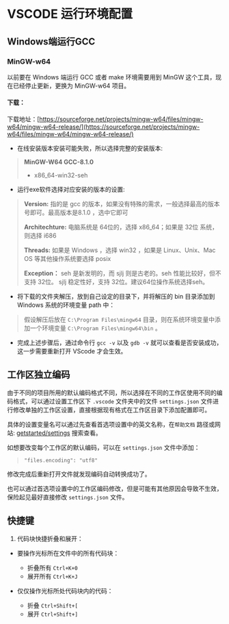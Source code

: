 # VSCODE 运行环境配置 #
## Windows端运行GCC ##
### MinGW-w64 ###
以前要在 Windows 端运行 GCC 或者 make 环境需要用到 MinGW 这个工具，现在已经停止更新，更换为 MinGW-w64 项目。

#### 下载： ####
下载地址：[https://sourceforge.net/projects/mingw-w64/files/mingw-w64/mingw-w64-release/](https://sourceforge.net/projects/mingw-w64/files/mingw-w64/mingw-w64-release/)


- 在线安装版本安装可能失败，所以选择完整的安装版本:

> **MinGW-W64 GCC-8.1.0**
> 
> 
> - x86_64-win32-seh

- 运行exe软件选择对应安装的版本的设置:

> **Version:** 指的是 gcc 的版本，如果没有特殊的需求，一般选择最高的版本号即可。最高版本是8.1.0 ，选中它即可
> 
> **Architechture:** 电脑系统是 64位的，选择 x86_64；如果是 32位 系统，则选择 i686
> 
> **Threads:** 如果是 Windows ，选择 win32 ，如果是 Linux、Unix、Mac OS 等其他操作系统要选择 posix
> 
> **Exception：** seh 是新发明的，而 sjlj 则是古老的。seh 性能比较好，但不支持 32位。 sjlj 稳定性好，支持 32位。建议64位操作系统选择seh。

- 将下载的文件夹解压，放到自己设定的目录下，并将解压的 bin 目录添加到 Windows 系统的环境变量 path 中：

> 假设解压后放在 ` C:\Program Files\mingw64 ` 目录，则在系统环境变量中添加一个环境变量 ` C:\Program Files\mingw64\bin ` 。

- 完成上述步骤后，通过命令行 `gcc -v` 以及 `gdb -v` 就可以查看是否安装成功，这一步需要重新打开 VScode 才会生效。



## 工作区独立编码 ##
由于不同的项目所用的默认编码格式不同，所以选择在不同的工作区使用不同的编码格式，可以通过设置工作区下 `.vscode` 文件夹中的文件 `settings.json` 文件进行修改单独的工作区设置，直接根据现有格式在工作区目录下添加配置即可。

具体的设置变量名可以通过先查看首选项设置中的英文名称，在`帮助文档` 路径或网站: [getstarted/settings](https://code.visualstudio.com/docs/getstarted/settings) 搜索查看。

如想要改变每个工作区的默认编码，可以在 `settings.json` 文件中添加：

>`"files.encoding": "utf8"`

修改完成后重新打开文件就发现编码自动转换成功了。

也可以通过首选项设置中的工作区编码修改，但是可能有其他原因会导致不生效，保险起见最好直接修改 `settings.json` 文件。

## 快捷键

1. 代码块快捷折叠和展开：
- 要操作光标所在文件中的所有代码块：

    - 折叠所有 `Ctrl+K+0`
    - 展开所有 `Ctrl+K+J`
- 仅仅操作光标所处代码块内的代码：

    - 折叠 `Ctrl+Shift+[`
    - 展开 `Ctrl+Shift+]`